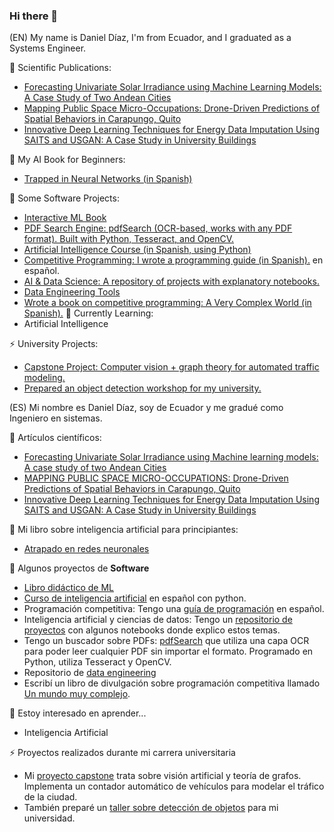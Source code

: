 ### Hi there 👋

<!--
**danielTeniente/danielTeniente** is a ✨ _special_ ✨ repository because its `README.md` (this file) appears on your GitHub profile.

Here are some ideas to get you started:

- 🔭 I’m currently working on ...
- 🌱 I’m currently learning ...
- 👯 I’m looking to collaborate on ...
- 🤔 I’m looking for help with ...
- 💬 Ask me about ...
- 📫 How to reach me: ...
- 😄 Pronouns: ...
- ⚡ Fun fact: ...
-->

(EN)
My name is Daniel Díaz, I'm from Ecuador, and I graduated as a Systems Engineer.

👾 Scientific Publications:

 * [Forecasting Univariate Solar Irradiance using Machine Learning Models: A Case Study of Two Andean Cities](https://doi.org/10.1016/j.enconman.2023.117618)
 * [Mapping Public Space Micro-Occupations: Drone-Driven Predictions of Spatial Behaviors in Carapungo, Quito](https://doi.org/10.1177/23998083241262548)
 * [Innovative Deep Learning Techniques for Energy Data Imputation Using SAITS and USGAN: A Case Study in University Buildings](https://ieeexplore.ieee.org/document/10750185)

🤖 My AI Book for Beginners:
 * [Trapped in Neural Networks (in Spanish)](https://payhip.com/b/Vtn4Z)

🔭 Some Software Projects:
 * [Interactive ML Book](https://data-science-ddb.streamlit.app/)
 * [PDF Search Engine: pdfSearch (OCR-based, works with any PDF format). Built with Python, Tesseract, and OpenCV.](https://github.com/danielTeniente/pdfSearch)
 * [Artificial Intelligence Course (in Spanish, using Python)](https://github.com/danielTeniente/curso-IA)
 * [Competitive Programming: I wrote a programming guide (in Spanish).](https://github.com/danielTeniente/guia_de_competencia#readme) en español.
 * [AI & Data Science: A repository of projects with explanatory notebooks.](https://github.com/danielTeniente/ia-projects#readme)
 * [Data Engineering Tools](https://github.com/danielTeniente/data_tools)
 * [Wrote a book on competitive programming: A Very Complex World (in Spanish).](https://payhip.com/b/miKIt)
🌱 Currently Learning:
 * Artificial Intelligence

⚡ University Projects:
 * [Capstone Project: Computer vision + graph theory for automated traffic modeling.](https://github.com/danielTeniente/proyecto_capstone#readme)
 * [Prepared an object detection workshop for my university.](https://github.com/danielTeniente/tallerIA_detection#readme)

(ES)
Mi nombre es Daniel Díaz, soy de Ecuador y me gradué como Ingeniero en sistemas. 

👾 Artículos científicos:
* [Forecasting Univariate Solar Irradiance using Machine learning models: A case study of two Andean Cities](https://doi.org/10.1016/j.enconman.2023.117618)
* [MAPPING PUBLIC SPACE MICRO-OCCUPATIONS: Drone-Driven Predictions of Spatial Behaviors in Carapungo, Quito](https://doi.org/10.1177/23998083241262548)
* [Innovative Deep Learning Techniques for Energy Data Imputation Using SAITS and USGAN: A Case Study in University Buildings](https://ieeexplore.ieee.org/document/10750185)

🤖 Mi libro sobre inteligencia artificial para principiantes:
* [Atrapado en redes neuronales](https://payhip.com/b/Vtn4Z)


🔭 Algunos proyectos de **Software**
 * [Libro didáctico de ML](https://data-science-ddb.streamlit.app/)
 * [Curso de inteligencia artificial](https://github.com/danielTeniente/curso-IA) en español con python.
 * Programación competitiva: Tengo una [guía de programación](https://github.com/danielTeniente/guia_de_competencia#readme) en español.
 * Inteligencia artificial y ciencias de datos: Tengo un [repositorio de proyectos](https://github.com/danielTeniente/ia-projects#readme) con algunos notebooks donde explico estos temas.
 * Tengo un buscador sobre PDFs: [pdfSearch](https://github.com/danielTeniente/pdfSearch) que utiliza una capa OCR para poder leer cualquier PDF sin importar el formato. Programado en Python, utiliza Tesseract y OpenCV.
 * Repositorio de [data engineering](https://github.com/danielTeniente/data_tools)
 * Escribí un libro de divulgación sobre programación competitiva llamado [Un mundo muy complejo](https://payhip.com/b/miKIt).

🌱 Estoy interesado en aprender...
* Inteligencia Artificial

⚡ Proyectos realizados durante mi carrera universitaria
* Mi [proyecto capstone](https://github.com/danielTeniente/proyecto_capstone#readme) trata sobre visión artificial y teoría de grafos. Implementa un contador automático de vehículos para modelar el tráfico de la ciudad.
* También preparé un [taller sobre detección de objetos](https://github.com/danielTeniente/tallerIA_detection#readme) para mi universidad.
